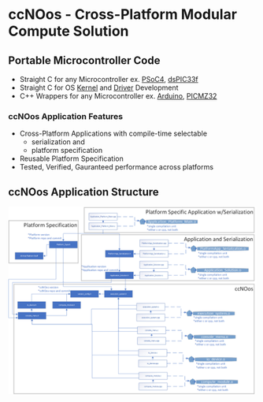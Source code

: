 # ccNOos - Cross-Platform Modular Compute Solution
## Portable Microcontroller Code
- Straight C for any Microcontroller ex. [PSoC4](https://www.infineon.com/cms/en/product/evaluation-boards/cy8ckit-042/?utm_source=cypress&utm_medium=referral&utm_campaign=202110_globe_en_all_integration-dev_kit), [dsPIC33f](https://www.microchip.com/en-us/development-tool/DM330013)
- Straight C for OS [Kernel](https://www.kernel.org/doc/html/v4.13/process/howto.html) and [Driver](https://www.kernel.org/doc/html/v4.11/driver-api/index.html) Development
- C++ Wrappers for any Microcontroller ex. [Arduino](https://www.arduino.cc/en/Main/arduinoBoardMega2560), [PICMZ32](https://www.microchip.com/en-us/development-tool/dm320007) 
### ccNOos Application Features
- Cross-Platform Applications with compile-time selectable
  - serialization and 
  - platform specification
- Reusable Platform Specification 
- Tested, Verified, Gauranteed performance across platforms
## ccNOos Application Structure
![appStructure](/docs/pngs/Application_Structure.png)

